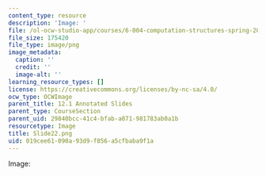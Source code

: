 ```yaml
---
content_type: resource
description: 'Image: '
file: /ol-ocw-studio-app/courses/6-004-computation-structures-spring-2017/019cee61090a93d9f856a5cfbaba9f1a_Slide22.png
file_size: 175420
file_type: image/png
image_metadata:
  caption: ''
  credit: ''
  image-alt: ''
learning_resource_types: []
license: https://creativecommons.org/licenses/by-nc-sa/4.0/
ocw_type: OCWImage
parent_title: 12.1 Annotated Slides
parent_type: CourseSection
parent_uid: 29840bcc-41c4-bfab-a071-981783ab0a1b
resourcetype: Image
title: Slide22.png
uid: 019cee61-090a-93d9-f856-a5cfbaba9f1a
---
```

Image: 